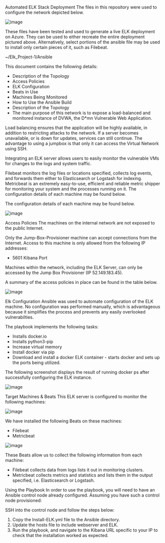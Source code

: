 Automated ELK Stack Deployment
The files in this repository were used to configure the network depicted below.

![image](https://user-images.githubusercontent.com/78322958/120876818-a3377480-c578-11eb-86ce-b0fea54ca8b2.png)


These files have been tested and used to generate a live ELK deployment on Azure. They can be used to either recreate the entire deployment pictured above. Alternatively, select portions of the ansible file may be used to install only certain pieces of it, such as Filebeat.

~/Elk_Project-1/Ansible

This document contains the following details:

* Description of the Topology
* Access Policies
* ELK Configuration
* Beats in Use
* Machines Being Monitored
* How to Use the Ansible Build
* Description of the Topology
* The main purpose of this network is to expose a load-balanced and monitored instance of DVWA, the D*mn Vulnerable Web Application.

Load balancing ensures that the application will be highly available, in addition to restricting attacks to the network. If a server becomes unavailable, or is down for updates, services can still continue. The advantage to using a jumpbox is that only it can access the Virtual Network using SSH.

Integrating an ELK server allows users to easily monitor the vulnerable VMs for changes to the logs and system traffic.

Filebeat monitors the log files or locations specified, collects log events, and forwards them either to Elasticsearch or Logstash for indexing.
Metricbeat is an extremely easy-to-use, efficient and reliable metric shipper for monitoring your system and the processes running on it. The configuration details of each machine may be found below.

The configuration details of each machine may be found below. 

![image](https://user-images.githubusercontent.com/78322958/120878735-eea35000-c583-11eb-965a-ae5f377aa6b2.png)

Access Policies
The machines on the internal network are not exposed to the public Internet.

Only the Jump-Box-Provisioner machine can accept connections from the Internet. Access to this machine is only allowed from the following IP addresses: 

* 5601 Kibana Port
 
Machines within the network, including the ELK Server, can only be accessed by the Jump Box Provisioner (IP 52.149.183.45).

A summary of the access policies in place can be found in the table below.

![image](https://user-images.githubusercontent.com/78322958/120878783-50fc5080-c584-11eb-9394-925242704055.png)

Elk Configuration
Ansible was used to automate configuration of the ELK machine. No configuration was performed manually, which is advantageous because it simplifies the process and prevents any easily overlooked vulnerabilties.

The playbook implements the following tasks:

* Installs docker.io
* Installs python3-pip
* Increase virtual memory
* Install docker via pip
* Download and install a docker ELK container - starts docker and sets up the ports being utilized.

The following screenshot displays the result of running docker ps after successfully configuring the ELK instance.

![image](https://user-images.githubusercontent.com/78322958/120878272-e0a00000-c580-11eb-9b1c-44fcf879878b.png)


Target Machines & Beats
This ELK server is configured to monitor the following machines:

![image](https://user-images.githubusercontent.com/78322958/120878823-8acd5700-c584-11eb-8f74-35a8c345678d.png)

We have installed the following Beats on these machines:

* Filebeat
* Metricbeat

![image](https://user-images.githubusercontent.com/78322958/120878829-94ef5580-c584-11eb-83f7-8b5727f39f52.png)

These Beats allow us to collect the following information from each machine:

* Filebeat collects data from logs lists it out in monitoring clusters. 
* Metricbeat collects metrics and statistics and lists them in the output specified, i.e. Elasticsearch or Logstash.

Using the Playbook
In order to use the playbook, you will need to have an Ansible control node already configured. Assuming you have such a control node provisioned:

SSH into the control node and follow the steps below:

1. Copy the Install-ELK.yml file to the Ansible directory. 
2. Update the hosts file to include webserver and ELK.
3. Run the playbook, and navigate to the Kibana URL specific to your IP to check that the installation worked as expected.
